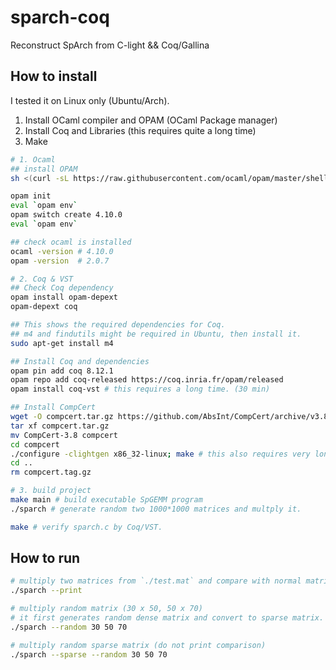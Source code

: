 # sparch-coq
Reconstruct SpArch from C-light && Coq/Gallina

## How to install

I tested it on Linux only (Ubuntu/Arch).

1. Install OCaml compiler and OPAM (OCaml Package manager)
2. Install Coq and Libraries (this requires quite a long time)
3. Make

``` sh
# 1. Ocaml
## install OPAM
sh <(curl -sL https://raw.githubusercontent.com/ocaml/opam/master/shell/install.sh)

opam init
eval `opam env`
opam switch create 4.10.0
eval `opam env`

## check ocaml is installed
ocaml -version # 4.10.0
opam -version  # 2.0.7

# 2. Coq & VST
## Check Coq dependency
opam install opam-depext
opam-depext coq

## This shows the required dependencies for Coq.
## m4 and findutils might be required in Ubuntu, then install it.
sudo apt-get install m4

## Install Coq and dependencies
opam pin add coq 8.12.1
opam repo add coq-released https://coq.inria.fr/opam/released
opam install coq-vst # this requires a long time. (30 min)

## Install CompCert
wget -O compcert.tar.gz https://github.com/AbsInt/CompCert/archive/v3.8.tar.gz 
tar xf compcert.tar.gz
mv CompCert-3.8 compcert
cd compcert
./configure -clightgen x86_32-linux; make # this also requires very long time.
cd ..
rm compcert.tag.gz

# 3. build project
make main # build executable SpGEMM program
./sparch # generate random two 1000*1000 matrices and multply it.

make # verify sparch.c by Coq/VST.
```

## How to run

``` sh
# multiply two matrices from `./test.mat` and compare with normal matrix multiplication
./sparch --print

# multiply random matrix (30 x 50, 50 x 70)
# it first generates random dense matrix and convert to sparse matrix.
./sparch --random 30 50 70

# multiply random sparse matrix (do not print comparison)
./sparch --sparse --random 30 50 70
```


